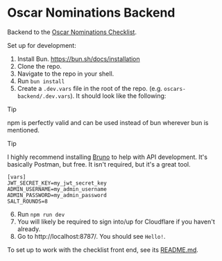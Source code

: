 # Oscar Nominations Backend

Backend to the [Oscar Nominations Checklist](https://github.com/preraku/oscar-checklist).

Set up for development:

1. Install Bun. https://bun.sh/docs/installation
2. Clone the repo.
3. Navigate to the repo in your shell.
4. Run `bun install`
5. Create a `.dev.vars` file in the root of the repo. (e.g. `oscars-backend/.dev.vars`). It should look like the following:

> [!TIP]
> npm is perfectly valid and can be used instead of bun wherever bun is mentioned.

> [!TIP]
> I highly recommend installing [Bruno](https://www.usebruno.com/) to help with API development. It's basically Postman, but free. It isn't required, but it's a great tool.

```
[vars]
JWT_SECRET_KEY=my_jwt_secret_key
ADMIN_USERNAME=my_admin_username
ADMIN_PASSWORD=my_admin_password
SALT_ROUNDS=8
```

6. Run `npm run dev`
7. You will likely be required to sign into/up for Cloudflare if you haven't already.
8. Go to http://localhost:8787/. You should see `Hello!`.

To set up to work with the checklist front end, see its [README.md](https://github.com/preraku/oscar-checklist?tab=readme-ov-file).
